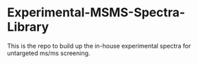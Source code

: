 # Experimental-MSMS-Spectra-Library
This is the repo to build up the in-house experimental spectra for untargeted ms/ms screening.
